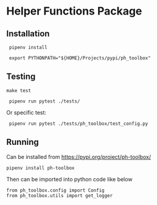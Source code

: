 # Helper Functions Package

## Installation
```shell
 pipenv install
```

```shell
 export PYTHONPATH="${HOME}/Projects/pypi/ph_toolbox"
```

## Testing
``` shell
make test
```

```shell
 pipenv run pytest ./tests/
```

Or specific test:

```shell
 pipenv run pytest ./tests/ph_toolbox/test_config.py
```

## Running

Can be installed from https://pypi.org/project/ph-toolbox/

```shell
pipenv install ph-toolbox
```

Then can be imported into python code like below

```
from ph_toolbox.config import Config
from ph_toolbox.utils import get_logger
```
